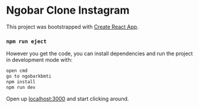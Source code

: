 # Ngobar Clone Instagram

This project was bootstrapped with [Create React App](https://github.com/facebook/create-react-app).

### `npm run eject`

However you get the code, you can install dependencies and run the project in development mode with:

```bash
open cmd
go to ngobarkbmti
npm install
npm run dev
```

Open up [localhost:3000](http://localhost:3000) and start clicking around.
